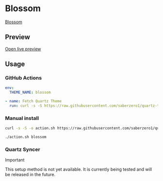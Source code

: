 # Blossom

[Blossom](https://blossomtheme.github.io)

## Preview

[Open live preview](https://quartz-themes.github.io/blossom/)

## Usage

### GitHub Actions

```yaml
env:
  THEME_NAME: blossom
```

```yaml
- name: Fetch Quartz Theme
  run: curl -s -S https://raw.githubusercontent.com/saberzero1/quartz-themes/master/action.sh | bash -s -- $THEME_NAME
```

### Manual install

```bash
curl -s -S -o action.sh https://raw.githubusercontent.com/saberzero1/quartz-themes/master/action.sh

./action.sh blossom
```

### Quartz Syncer

> [!IMPORTANT]
> This setup method is not yet available. It is currently being tested and will be released in the future.
